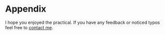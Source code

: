 # Appendix

I hope you enjoyed the practical. If you have any feedback or noticed typos feel free to [contact me](https://www-db.embl.de/EMBLPersonGroup-PersonPicture/MailForm/?recipient=CP-60010497).


